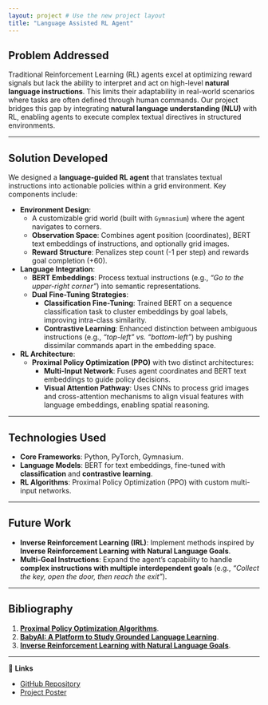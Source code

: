 ```yaml
---
layout: project # Use the new project layout
title: "Language Assisted RL Agent"
---
```


## Problem Addressed  
Traditional Reinforcement Learning (RL) agents excel at optimizing reward signals but lack the ability to interpret and act on high-level **natural language instructions**. This limits their adaptability in real-world scenarios where tasks are often defined through human commands. Our project bridges this gap by integrating **natural language understanding (NLU)** with RL, enabling agents to execute complex textual directives in structured environments.  

---

## Solution Developed  
We designed a **language-guided RL agent** that translates textual instructions into actionable policies within a grid environment. Key components include:  
- **Environment Design**:  
  - A customizable grid world (built with `Gymnasium`) where the agent navigates to corners.  
  - **Observation Space**: Combines agent position (coordinates), BERT text embeddings of instructions, and optionally grid images.  
  - **Reward Structure**: Penalizes step count (-1 per step) and rewards goal completion (+60).  
- **Language Integration**:  
  - **BERT Embeddings**: Process textual instructions (e.g., *“Go to the upper-right corner”*) into semantic representations.  
  - **Dual Fine-Tuning Strategies**:  
    - **Classification Fine-Tuning**: Trained BERT on a sequence classification task to cluster embeddings by goal labels, improving intra-class similarity.  
    - **Contrastive Learning**: Enhanced distinction between ambiguous instructions (e.g., *“top-left” vs. “bottom-left”*) by pushing dissimilar commands apart in the embedding space.   
- **RL Architecture**:  
  - **Proximal Policy Optimization (PPO)** with two distinct architectures:  
    - **Multi-Input Network**: Fuses agent coordinates and BERT text embeddings to guide policy decisions.  
    - **Visual Attention Pathway**: Uses CNNs to process grid images and cross-attention mechanisms to align visual features with language embeddings, enabling spatial reasoning.  

---

## Technologies Used 
- **Core Frameworks**: Python, PyTorch, Gymnasium.  
- **Language Models**: BERT for text embeddings, fine-tuned with **classification** and **contrastive learning**. 
- **RL Algorithms**: Proximal Policy Optimization (PPO) with custom multi-input networks.


---

## Future Work  
- **Inverse Reinforcement Learning (IRL)**: Implement methods inspired by **Inverse Reinforcement Learning with Natural Language Goals**.
- **Multi-Goal Instructions**: Expand the agent’s capability to handle **complex instructions with multiple interdependent goals** (e.g., *“Collect the key, open the door, then reach the exit”*).
 

---

## Bibliography  
1. [**Proximal Policy Optimization Algorithms**](https://arxiv.org/abs/1707.06347).  
2. [**BabyAI: A Platform to Study Grounded Language Learning**](https://arxiv.org/abs/1810.08272).  
3. [**Inverse Reinforcement Learning with Natural Language Goals**](https://arxiv.org/abs/2008.06924).  

---

🔗 **Links**  
- [GitHub Repository](https://github.com/oussamakharouiche/Language-Assisted-RL-Agent-)  
- [Project Poster](https://drive.google.com/file/d/1Hvc0dEbmnYoxHY1DKkbc9BzlMoopHPkK/view?usp=sharing)  

